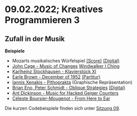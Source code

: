 # 09.02.2022; Kreatives Programmieren 3

## Zufall in der Musik
**Beispiele**
* Mozarts musikalisches Würfelspiel [(Score)](https://imslp.org/wiki/Musikalisches_W%C3%BCrfelspiel,_K.516f_(Mozart,_Wolfgang_Amadeus)) [(Digital)](https://vician.net/cs/mozart/)
* [John Cage - Music of Changes](https://www.youtube.com/watch?v=B_8-B2rNw7s) [Windwalker I Ching](https://mocagh.org/origin/windwalker-iching.pdf)
* [Karlheinz Stockhausen - Klavierstück XI](https://www.youtube.com/watch?v=ueyqTzJPUZg)
* [Earle Brown - December of 1952](https://www.youtube.com/watch?v=ONTntn462dA) [(Partitur)](http://www.bruceduffie.com/browndec52.jpg)
* [Iannis Xenakis - Pithoprakta](https://www.youtube.com/watch?v=nvH2KYYJg-o) (Graphische Repräsentation)
* [Brian Eno, Peter Schmidt - Oblique Strategies](http://www.rtqe.net/ObliqueStrategies/OSintro.html) [(Digital)](http://stoney.sb.org/eno/oblique.html)
* [Ant Dickinson - Music for Hacked Geiger Counters](https://vimeo.com/167884063)
* [Céleste Boursier-Mougenot - From Here to Ear](https://www.youtube.com/watch?v=89Kz8Nxb-Bg)

Die kurzen Codebeispiele finden sich unter [Sitzung 09](../09/).